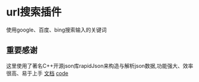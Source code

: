 # url搜索插件

使用google、百度、bing搜索输入的关键词

## 重要感谢
这里使用了著名C++开源json库rapidJson来构造与解析json数据,功能强大、效率很高、易于上手
[文档](http://rapidjson.org/zh-cn/)
[code](https://github.com/Tencent/rapidjson/)